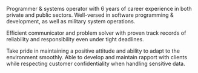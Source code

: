 Programmer & systems operator with 6 years of career experience in both private and public sectors. 
Well-versed in software programming & development, as well as military system operations.

Efficient communicator and problem solver with proven track records of reliability and responsibility even under tight deadlines. 

Take pride in maintaining a positive attitude and ability to adapt to the environment smoothly. 
Able to develop and maintain rapport with clients while respecting customer confidentiality when handling sensitive data.
